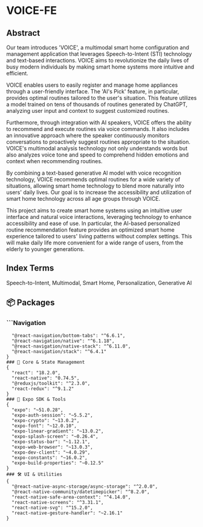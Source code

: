 # VOICE-FE

## Abstract

Our team introduces 'VOICE', a multimodal smart home configuration and management application that leverages Speech-to-Intent (STI) technology and text-based interactions. VOICE aims to revolutionize the daily lives of busy modern individuals by making smart home systems more intuitive and efficient.

VOICE enables users to easily register and manage home appliances through a user-friendly interface. The 'AI's Pick' feature, in particular, provides optimal routines tailored to the user's situation. This feature utilizes a model trained on tens of thousands of routines generated by ChatGPT, analyzing user input and context to suggest customized routines.

Furthermore, through integration with AI speakers, VOICE offers the ability to recommend and execute routines via voice commands. It also includes an innovative approach where the speaker continuously monitors conversations to proactively suggest routines appropriate to the situation. VOICE's multimodal analysis technology not only understands words but also analyzes voice tone and speed to comprehend hidden emotions and context when recommending routines.

By combining a text-based generative AI model with voice recognition technology, VOICE recommends optimal routines for a wide variety of situations, allowing smart home technology to blend more naturally into users' daily lives. Our goal is to increase the accessibility and utilization of smart home technology across all age groups through VOICE.

This project aims to create smart home systems using an intuitive user interface and natural voice interactions, leveraging technology to enhance accessibility and ease of use. In particular, the AI-based personalized routine recommendation feature provides an optimized smart home experience tailored to users' living patterns without complex settings. This will make daily life more convenient for a wide range of users, from the elderly to younger generations.

## Index Terms

Speech-to-Intent, Multimodal, Smart Home, Personalization, Generative AI

## 📦 Packages
### ```Navigation
```{
  "@react-navigation/bottom-tabs": "^6.6.1",
  "@react-navigation/native": "^6.1.18",
  "@react-navigation/native-stack": "^6.11.0",
  "@react-navigation/stack": "^6.4.1"
}
### 🎯 Core & State Management
{
  "react": "18.2.0",
  "react-native": "0.74.5",
  "@reduxjs/toolkit": "^2.3.0",
  "react-redux": "^9.1.2"
}
### 📱 Expo SDK & Tools
{
  "expo": "~51.0.28",
  "expo-auth-session": "~5.5.2",
  "expo-crypto": "~13.0.2",
  "expo-font": "~12.0.10",
  "expo-linear-gradient": "~13.0.2",
  "expo-splash-screen": "~0.26.4",
  "expo-status-bar": "~1.12.1",
  "expo-web-browser": "~13.0.3",
  "expo-dev-client": "~4.0.29",
  "expo-constants": "~16.0.2",
  "expo-build-properties": "~0.12.5"
}
### 🛠 UI & Utilities
{
  "@react-native-async-storage/async-storage": "^2.0.0",
  "@react-native-community/datetimepicker": "^8.2.0",
  "react-native-safe-area-context": "^4.14.0",
  "react-native-screens": "^3.31.1",
  "react-native-svg": "^15.2.0",
  "react-native-gesture-handler": "~2.16.1"
}

